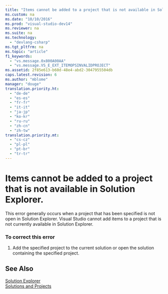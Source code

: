 ```yaml
---
title: "Items cannot be added to a project that is not available in Solution Explorer."
ms.custom: na
ms.date: "10/10/2016"
ms.prod: "visual-studio-dev14"
ms.reviewer: na
ms.suite: na
ms.technology: 
  - "devlang-csharp"
ms.tgt_pltfrm: na
ms.topic: "article"
f1_keywords: 
  - "vs.message.0x800A00AA"
  - "vs.message.VS_E_EXT_ITEMOPSINVALIDPROJECT"
ms.assetid: 2f85e613-b60d-48e4-abd2-3047955504db
caps.latest.revision: 6
ms.author: "mblome"
manager: "douge"
translation.priority.ht: 
  - "de-de"
  - "es-es"
  - "fr-fr"
  - "it-it"
  - "ja-jp"
  - "ko-kr"
  - "ru-ru"
  - "zh-cn"
  - "zh-tw"
translation.priority.mt: 
  - "cs-cz"
  - "pl-pl"
  - "pt-br"
  - "tr-tr"
---
```

# Items cannot be added to a project that is not available in Solution Explorer.
This error generally occurs when a project that has been specified is not open in Solution Explorer. Visual Studio cannot add items to a project that is not currently available in Solution Explorer.  
  
### To correct this error  
  
1.  Add the specified project to the current solution or open the solution containing the specified project.  
  
## See Also  
 [Solution Explorer](assetId:///ca0ad8e7-eda8-40d4-a76e-2a6864b16e00)   
 [Solutions and Projects](../VS_IDE/solutions-and-projects-in-visual-studio.md)